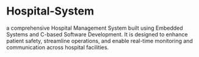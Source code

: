# Hospital-System
a comprehensive Hospital Management System built using Embedded Systems and C-based Software Development. It is designed to enhance patient safety, streamline operations, and enable real-time monitoring and communication across hospital facilities.
